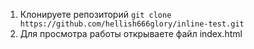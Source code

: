 1. Клонируете репозиторий `git clone https://github.com/hellish666glory/inline-test.git`
2. Для просмотра работы открываете файл index.html
